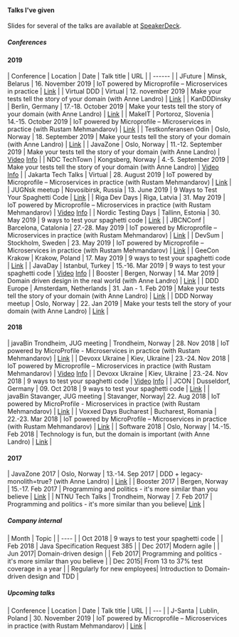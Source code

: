 #### Talks I've given
Slides for several of the talks are available at <a href="https://speakerdeck.com/madsopheim">SpeakerDeck</a>.

##### Conferences
#### 2019

| Conference | Location | Date | Talk title | URL |
| ------ |
| JFuture | Minsk, Belarus | 16. November 2019 | IoT powered by Microprofile – Microservices in practice | <a href="https://jfuture.dev/#talk_Mads_Opheim">Link</a> |
| Virtual DDD | Virtual | 12. november 2019 | Make your tests tell the story of your domain (with Anne Landro) | <a href="https://www.meetup.com/Virtual-Domain-Driven-Design-meetup/events/266077606/">Link</a> |
| KanDDDinsky | Berlin, Germany | 17.-18. October 2019 | Make your tests tell the story of your domain (with Anne Landro) | <a href="https://kandddinsky.de/">Link</a> |
| MakeIT | Portoroz, Slovenia | 14.-15. October 2019 | IoT powered by Microprofile – Microservices in practice (with Rustam Mehmandarov) | <a href="https://www.makeit.si/index.php/vsebina/java-devops/item/90-iot-powered-by-microprofile-microservices-in-practice/">Link</a> |
| Testkonferansen Odin | Oslo, Norway | 18. September 2019 | Make your tests tell the story of your domain (with Anne Landro) | <a href="https://event.dnd.no/odin/make-your-tests-tell-the-story-of-your-domain/">Link</a> |
| JavaZone | Oslo, Norway | 11.-12. September 2019 | Make your tests tell the story of your domain (with Anne Landro) | <a href="https://vimeo.com/360781128">Video</a> <a href="https://2019.javazone.no/program/31684fcf-7dc4-4b3d-ae1a-1d4e46e0b9e4">Info</a> |
| NDC TechTown | Kongsberg, Norway | 4.-5. September 2019 | Make your tests tell the story of your domain (with Anne Landro) | <a href="https://www.youtube.com/watch?v=IepYRiQ7Flw">Video</a> <a href="https://ndctechtown.com/talk/make-your-tests-tell-the-story-of-your-domain/">Info</a> |
| Jakarta Tech Talks | Virtual | 28. August 2019 | IoT powered by Microprofile – Microservices in practice (with Rustam Mehmandarov) | <a href="https://www.meetup.com/jakartatechtalks_/events/263423153/">Link</a> |
| JUGNsk meetup | Novosibirsk, Russia | 13. June 2019 | 9 Ways to Test Your Spaghetti Code | <a href="https://www.meetup.com/JUGNsk/events/262010051/">Link</a> |
| Riga Dev Days | Riga, Latvia | 31. May 2019 | IoT powered by Microprofile – Microservices in practice (with Rustam Mehmandarov) | <a href="https://www.youtube.com/watch?v=Kp5NRcbDvOk">Video</a> <a href="https://2019.rigadevdays.lv/event-sessions/iot-powered-by-microprofile-microservices-in-practice/">Info</a> |
| Nordic Testing Days | Tallinn, Estonia | 30. May 2019 | 9 ways to test your spaghetti code | <a href="https://nordictestingdays.eu/events/tracks/9-ways-test-your-spaghetti-code">Link</a> |
| JBCNConf | Barcelona, Catalonia | 27.-28. May 2019 | IoT powered by Microprofile – Microservices in practice (with Rustam Mehmandarov) | <a href="http://www.jbcnconf.com/2019/infoTalk.html?id=5c44693a9034ae38180b14b2">Link</a> |
| DevSum | Stockholm, Sweden | 23. May 2019 | IoT powered by Microprofile – Microservices in practice (with Rustam Mehmandarov) | <a href="https://www.devsum.se/sessions/iot-powered-by-microprofile-microservices-in-practice/">Link</a> |
| GeeCon Krakow | Krakow, Poland | 17. May 2019 | 9 ways to test your spaghetti code | <a href="https://2019.geecon.org/speakers/info.html?id=492">Link</a> |
| JavaDay | Istanbul, Turkey | 15.-16. Mar 2019 | 9 ways to test your spaghetti code | <a href="https://www.youtube.com/watch?v=RaPegXzHvhg">Video</a> <a href="https://2019.javaday.istanbul/speaker/mads-opheim/">Info</a> |
| Booster | Bergen, Norway | 14. Mar 2019 | Domain driven design in the real world (with Anne Landro) | <a href="https://2019.boosterconf.no/talks/1216">Link</a> |
| DDD Europe | Amsterdam, Netherlands | 31. Jan - 1. Feb 2019 | Make your tests tell the story of your domain (with Anne Landro) | <a href="https://dddeurope.com/2019/speakers/mads-opheim/">Link</a> |
| DDD Norway meetup | Oslo, Norway | 22. Jan 2019 | Make your tests tell the story of your domain (with Anne Landro) | <a href="https://www.meetup.com/dddnorway/events/257968490/">Link</a> |


#### 2018

| javaBin Trondheim, JUG meeting | Trondheim, Norway | 28. Nov 2018 | IoT powered by MicroProfile - Microservices in practice (with Rustam Mehmandarov) | <a href="https://www.meetup.com/javaBin-Trondheim/events/255193377/">Link</a> |
| Devoxx Ukraine | Kiev, Ukraine | 23.-24. Nov 2018 | IoT powered by Microprofile – Microservices in practice (with Rustam Mehmandarov) | <a href="https://www.youtube.com/watch?v=r6bhFOr_jNg">Video</a> <a href="https://dvua18.confinabox.com/talk/NBH-1424/IoT_powered_by_Microprofile_%E2%80%93_Microservices_in_practice">Info</a> |
| Devoxx Ukraine | Kiev, Ukraine | 23.-24. Nov 2018 | 9 ways to test your spaghetti code | <a href="https://www.youtube.com/watch?v=ZMuI524OP-8">Video</a> <a href="https://dvua18.confinabox.com/talk/XGY-1566/9_ways_to_test_your_spaghetti_code">Info</a> |
| JCON | Dusseldorf, Germany | 09. Oct 2018 | 9 ways to test your spaghetti code | <a href="http://jcon.one/en">Link</a> |
| javaBin Stavanger, JUG meeting | Stavanger, Norway| 22. Aug 2018 | IoT powered by MicroProfile - Microservices in practice (with Rustam Mehmandarov) | <a href="https://www.meetup.com/javaBin-Stavanger/events/253537920/">Link</a> |
| Voxxed Days Bucharest | Bucharest, Romania | 22.-23. Mar 2018 | IoT powered by MicroProfile – Microservices in practice (with Rustam Mehmandarov) | <a href="https://voxxeddays.com/romania/2018/01/16/iot-powered-by-microprofile-microservices-in-practice/">Link</a> |
| Software 2018 | Oslo, Norway | 14.-15. Feb 2018 | Technology is fun, but the domain is important (with Anne Landro) | <a href="https://event.dnd.no/software/sessions/teknologi-er-artig-men-domenet-er-viktig-vanne-landro-og-mads-opheim-computas/">Link</a> |

#### 2017

| JavaZone 2017 | Oslo, Norway | 13.-14. Sep 2017 | DDD + legacy-monolith=true? (with Anne Landro) | <a href="https://2017.javazone.no/program/bcbb8c889b204ddbb59a4c5d67035897">Link</a> |
| Booster 2017 | Bergen, Norway | 15.-17. Feb 2017 | Programming and politics - it's more similar than you believe | <a href="https://2017.boosterconf.no/talks/877">Link</a> |
| NTNU Tech Talks | Trondheim, Norway | 7. Feb 2017 | Programming and politics - it's more similar than you believe| <a href="https://techtalks.no/">Link</a> |


##### Company internal

| Month | Topic |
| ---- |
| Oct 2018 | 9 ways to test your spaghetti code |
| Feb 2018 | Java Specification Request 385 |
| Dec 2017| Modern agile |
| Jun 2017| Domain-driven design |
| Feb 2017| Programming and politics - it's more similar than you believe |
| Dec 2015| From 13 to 37% test coverage in a year | 
| Regularly for new employees| Introduction to Domain-driven design and TDD |

##### Upcoming talks

| Conference | Location | Date | Talk title | URL |
| --- |
| J-Santa | Lublin, Poland | 30. November 2019 | IoT powered by Microprofile – Microservices in practice (with Rustam Mehmandarov) | <a href="https://j-santa.pl/">Link</a> |
